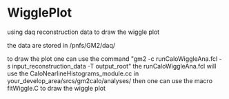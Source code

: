 # WigglePlot
using daq reconstruction data to draw the wiggle plot

the data are stored in /pnfs/GM2/daq/

to draw the plot one can use the command "gm2 -c runCaloWiggleAna.fcl -s input_reconstruction_data -T output_root"
the runCaloWiggleAna.fcl will use the CaloNearlineHistograms_module.cc in your_develop_area/srcs/gm2calo/analyses/
then one can use the macro fitWiggle.C to draw the wiggle plot
